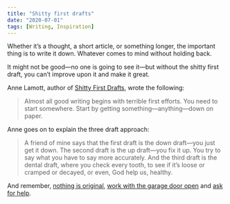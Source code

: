 ```yaml
---
title: "Shitty first drafts"
date: "2020-07-01"
tags: [Writing, Inspiration]
---
```


Whether it’s a thought, a short article, or something longer, the important thing is to write it down. Whatever comes to mind without holding back.

It might not be good—no one is going to see it—but without the shitty first draft, you can’t improve upon it and make it great.

Anne Lamott, author of [Shitty First Drafts](https://wrd.as.uky.edu/sites/default/files/1-Shitty%20First%20Drafts.pdf), wrote the following:

> Almost all good writing begins with terrible first efforts. You need to start somewhere. Start by getting something—anything—down on paper.

Anne goes on to explain the three draft approach:

> A friend of mine says that the first draft is the down draft—you just get it down. The second draft is the up draft—you fix it up. You try to say what you have to say more accurately. And the third draft is the dental draft, where you check every tooth, to see if it’s loose or cramped or decayed, or even, God help us, healthy.

And remember, [nothing is original](/nothing-is-original/), [work with the garage door open](/work-with-the-garage-door-up/) and [ask for help](/ask-for-help/).
